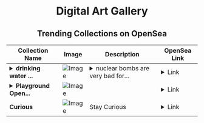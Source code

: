 <div align="center">

# Digital Art Gallery

## Trending Collections on OpenSea

| Collection Name                       | Image                                                                                     | Description                       | OpenSea Link                                                                                          |
|---------------------------------------|-------------------------------------------------------------------------------------------|-----------------------------------|--------------------------------------------------------------------------------------------------------|
| **<details><summary>drinking water ...</summary>drinking water 🚰</details>** | ![Image](https://i.seadn.io/s/raw/files/997bb06d273001cd4ae45f9a41a99bc4.jpg?w=500&auto=format?w=200&auto=format) | <details><summary>nuclear bombs are very bad for...</summary>nuclear bombs are very bad for the environment also in the water too bad they’re putting radio active waste ☢️ in the ocean… 😒</details> | <details><summary>Link</summary>[drinking water 🚰](https://opensea.io/collection/drinking-water-1)</details> |
| **<details><summary>Playground Open...</summary>Playground Open Ticketing Ecosystem Event 10513</details>** | ![Image](https://i.seadn.io/s/raw/files/ad4b567b5e819f5eb9dc8588aeb6896f.png?w=500&auto=format?w=200&auto=format) |  | <details><summary>Link</summary>[Playground Open Ticketing Ecosystem Event 10513](https://opensea.io/collection/playground-open-ticketing-ecosystem-event-10513)</details> |
| **Curious** | ![Image](https://i.seadn.io/s/raw/files/00490d2e3b725852427aeb99b2585ea5.jpg?w=500&auto=format?w=200&auto=format) | Stay Curious | <details><summary>Link</summary>[Curious](https://opensea.io/collection/curious-26)</details> |

</div>